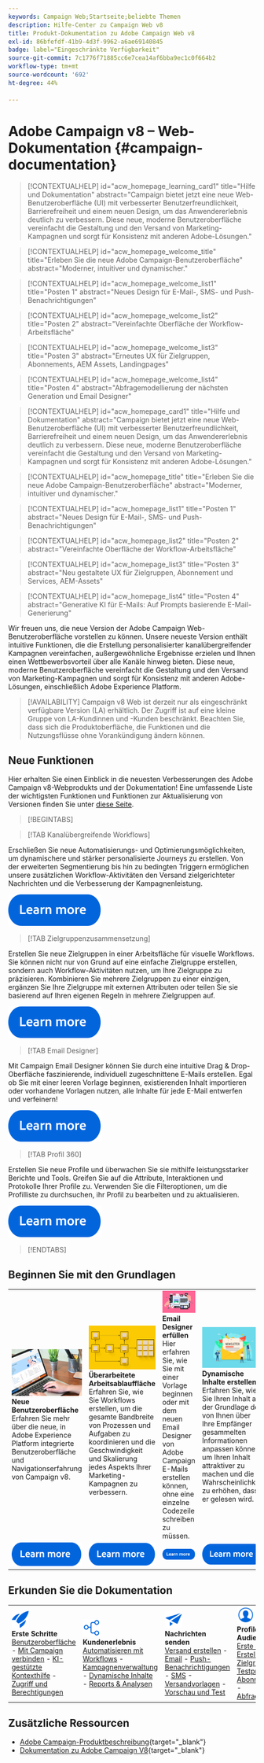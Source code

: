 ```yaml
---
keywords: Campaign Web;Startseite;beliebte Themen
description: Hilfe-Center zu Campaign Web v8
title: Produkt-Dokumentation zu Adobe Campaign Web v8
exl-id: 86bfefdf-41b9-4d3f-9962-a6ae69140845
badge: label="Eingeschränkte Verfügbarkeit"
source-git-commit: 7c1776f71885cc6e7cea14af6bba9ec1c0f664b2
workflow-type: tm+mt
source-wordcount: '692'
ht-degree: 44%

---
```


# Adobe Campaign v8 – Web-Dokumentation {#campaign-documentation}

>[!CONTEXTUALHELP]
>id="acw_homepage_learning_card1"
>title="Hilfe und Dokumentation"
>abstract="Campaign bietet jetzt eine neue Web-Benutzeroberfläche (UI) mit verbesserter Benutzerfreundlichkeit, Barrierefreiheit und einem neuen Design, um das Anwendererlebnis deutlich zu verbessern. Diese neue, moderne Benutzeroberfläche vereinfacht die Gestaltung und den Versand von Marketing-Kampagnen und sorgt für Konsistenz mit anderen Adobe-Lösungen."

>[!CONTEXTUALHELP]
>id="acw_homepage_welcome_title"
>title="Erleben Sie die neue Adobe Campaign-Benutzeroberfläche"
>abstract="Moderner, intuitiver und dynamischer."

>[!CONTEXTUALHELP]
>id="acw_homepage_welcome_list1"
>title="Posten 1"
>abstract="Neues Design für E-Mail-, SMS- und Push-Benachrichtigungen"

>[!CONTEXTUALHELP]
>id="acw_homepage_welcome_list2"
>title="Posten 2"
>abstract="Vereinfachte Oberfläche der Workflow-Arbeitsfläche"

>[!CONTEXTUALHELP]
>id="acw_homepage_welcome_list3"
>title="Posten 3"
>abstract="Erneutes UX für Zielgruppen, Abonnements, AEM Assets, Landingpages"

>[!CONTEXTUALHELP]
>id="acw_homepage_welcome_list4"
>title="Posten 4"
>abstract="Abfragemodellierung der nächsten Generation und Email Designer"

<!--
>[!CONTEXTUALHELP]
>id="acw_homepage_welcome_list5"
>title="Item 5"
>abstract="Additional Item"-->

<!-- TO REMOVE BELOW-->

>[!CONTEXTUALHELP]
>id="acw_homepage_card1"
>title="Hilfe und Dokumentation"
>abstract="Campaign bietet jetzt eine neue Web-Benutzeroberfläche (UI) mit verbesserter Benutzerfreundlichkeit, Barrierefreiheit und einem neuen Design, um das Anwendererlebnis deutlich zu verbessern. Diese neue, moderne Benutzeroberfläche vereinfacht die Gestaltung und den Versand von Marketing-Kampagnen und sorgt für Konsistenz mit anderen Adobe-Lösungen."

>[!CONTEXTUALHELP]
>id="acw_homepage_title"
>title="Erleben Sie die neue Adobe Campaign-Benutzeroberfläche"
>abstract="Moderner, intuitiver und dynamischer."

>[!CONTEXTUALHELP]
>id="acw_homepage_list1"
>title="Posten 1"
>abstract="Neues Design für E-Mail-, SMS- und Push-Benachrichtigungen"

>[!CONTEXTUALHELP]
>id="acw_homepage_list2"
>title="Posten 2"
>abstract="Vereinfachte Oberfläche der Workflow-Arbeitsfläche"

>[!CONTEXTUALHELP]
>id="acw_homepage_list3"
>title="Posten 3"
>abstract="Neu gestaltete UX für Zielgruppen, Abonnement und Services, AEM-Assets"

>[!CONTEXTUALHELP]
>id="acw_homepage_list4"
>title="Posten 4"
>abstract="Generative KI für E-Mails: Auf Prompts basierende E-Mail-Generierung"

<!--TO REMOVE ABOVE-->

Wir freuen uns, die neue Version der Adobe Campaign Web-Benutzeroberfläche vorstellen zu können. Unsere neueste Version enthält intuitive Funktionen, die die Erstellung personalisierter kanalübergreifender Kampagnen vereinfachen, außergewöhnliche Ergebnisse erzielen und Ihnen einen Wettbewerbsvorteil über alle Kanäle hinweg bieten. Diese neue, moderne Benutzeroberfläche vereinfacht die Gestaltung und den Versand von Marketing-Kampagnen und sorgt für Konsistenz mit anderen Adobe-Lösungen, einschließlich Adobe Experience Platform.

>[!AVAILABILITY]
> Campaign v8 Web ist derzeit nur als eingeschränkt verfügbare Version (LA) erhältlich. Der Zugriff ist auf eine kleine Gruppe von LA-Kundinnen und -Kunden beschränkt. Beachten Sie, dass sich die Produktoberfläche, die Funktionen und die Nutzungsflüsse ohne Vorankündigung ändern können.

## Neue Funktionen

Hier erhalten Sie einen Einblick in die neuesten Verbesserungen des Adobe Campaign v8-Webprodukts und der Dokumentation! Eine umfassende Liste der wichtigsten Funktionen und Funktionen zur Aktualisierung von Versionen finden Sie unter [diese Seite](rn/whats-new.md).

>[!BEGINTABS]

>[!TAB Kanalübergreifende Workflows]

Erschließen Sie neue Automatisierungs- und Optimierungsmöglichkeiten, um dynamischere und stärker personalisierte Journeys zu erstellen. Von der erweiterten Segmentierung bis hin zu bedingten Triggern ermöglichen unsere zusätzlichen Workflow-Aktivitäten den Versand zielgerichteter Nachrichten und die Verbesserung der Kampagnenleistung.

[![Bild](assets/do-not-localize/learn-more-button.svg)](workflows/gs-workflows.md)

>[!TAB Zielgruppenzusammensetzung]

Erstellen Sie neue Zielgruppen in einer Arbeitsfläche für visuelle Workflows. Sie können nicht nur von Grund auf eine einfache Zielgruppe erstellen, sondern auch Workflow-Aktivitäten nutzen, um Ihre Zielgruppe zu präzisieren. Kombinieren Sie mehrere Zielgruppen zu einer einzigen, ergänzen Sie Ihre Zielgruppe mit externen Attributen oder teilen Sie sie basierend auf Ihren eigenen Regeln in mehrere Zielgruppen auf.

[![Bild](assets/do-not-localize/learn-more-button.svg)](audience/create-audience.md)

>[!TAB Email Designer]

Mit Campaign Email Designer können Sie durch eine intuitive Drag &amp; Drop-Oberfläche faszinierende, individuell zugeschnittene E-Mails erstellen. Egal ob Sie mit einer leeren Vorlage beginnen, existierenden Inhalt importieren oder vorhandene Vorlagen nutzen, alle Inhalte für jede E-Mail entwerfen und verfeinern!

[![Bild](assets/do-not-localize/learn-more-button.svg)](email/get-started-email-designer.md)

>[!TAB Profil 360]

Erstellen Sie neue Profile und überwachen Sie sie mithilfe leistungsstarker Berichte und Tools. Greifen Sie auf die Attribute, Interaktionen und Protokolle Ihrer Profile zu. Verwenden Sie die Filteroptionen, um die Profilliste zu durchsuchen, ihr Profil zu bearbeiten und zu aktualisieren.

[![Bild](assets/do-not-localize/learn-more-button.svg)](audience/gs-audiences-recipients.md)

>[!ENDTABS]

## Beginnen Sie mit den Grundlagen

<table style="table-layout:fixed">
  <tr style="border: 0;">
    <td>
    <a href="get-started/user-interface.md"><img src="assets/do-not-localize/menu-ui.jpeg"></a>
    <div><strong>Neue Benutzeroberfläche</strong><br/>Erfahren Sie mehr über die neue, in Adobe Experience Platform integrierte Benutzeroberfläche und Navigationserfahrung von Campaign v8.</div>
    </td>
    <td>
    <a href="workflows/gs-workflows.md"><img src="assets/do-not-localize/menu-workflows.jpeg"></a>
    <div><strong>Überarbeitete Arbeitsablauffläche</strong><br/>Erfahren Sie, wie Sie Workflows erstellen, um die gesamte Bandbreite von Prozessen und Aufgaben zu koordinieren und die Geschwindigkeit und Skalierung jedes Aspekts Ihrer Marketing-Kampagnen zu verbessern.</div><br/>
    </td>
    <td>
    <a href="email/get-started-email-designer.md"><img src="assets/do-not-localize/menu-email.png"></a>
    <div><strong>Email Designer erfüllen</strong><br/>Hier erfahren Sie, wie Sie mit einer Vorlage beginnen oder mit dem neuen Email Designer von Adobe Campaign E-Mails erstellen können, ohne eine einzelne Codezeile schreiben zu müssen.
    </div></td>
    <td>
    <a href="personalization/gs-personalization.md"><img src="assets/do-not-localize/menu-dynamic.png"></a>
    <div><strong>Dynamische Inhalte erstellen</strong><br/>Erfahren Sie, wie Sie Ihren Inhalt auf der Grundlage der von Ihnen über Ihre Empfänger gesammelten Informationen anpassen können, um Ihren Inhalt attraktiver zu machen und die Wahrscheinlichkeit zu erhöhen, dass er gelesen wird.</div>
    </td>
  </tr>
  <tr style="border: 0;">
    <td align="center"><a href="get-started/user-interface.md"><img src="assets/do-not-localize/learn-more-button.svg"></a></td>
    <td align="center"><a href="workflows/gs-workflows.md"><img src="assets/do-not-localize/learn-more-button.svg"></a></td>
    <td align="center"><a href="email/get-started-email-designer.md"><img src="assets/do-not-localize/learn-more-button.svg"></a></td>
    <td align="center"><a href="personalization/gs-personalization.md"><img src="assets/do-not-localize/learn-more-button.svg"></a></td>
    </tr>
</table>

## Erkunden Sie die Dokumentation

<table style="table-layout:auto">
  <tr style="border: 0;">
    <td>
      <img src="assets/do-not-localize/icon-start.svg" width="35px">
    <br/>
      <strong>Erste Schritte</strong><br/><a href="get-started/user-interface.md">Benutzeroberfläche</a> - <a href="get-started/connect-to-campaign.md">Mit Campaign verbinden</a> - <a href="get-started/using-ai.md">KI-gestützte Kontexthilfe</a> - <a href="get-started/permissions.md">Zugriff und Berechtigungen</a>
    </td>
    <td>
      <img src="assets/do-not-localize/icon-experience.svg" width="35px">
    <br/>
      <strong>Kundenerlebnis</strong><br/><a href="workflows/gs-workflows.md" target="_blank">Automatisieren mit Workflows</a> - <a href="campaigns/gs-campaigns.md" target="_blank">Kampagnenverwaltung</a> - <a href="personalization/gs-personalization.md">Dynamische Inhalte</a> - <a href="reporting/gs-reports.md">Reports &amp; Analysen</a>
    </td>
    <td>
      <img src="assets/do-not-localize/icon-message.svg" width="35px">
    <br/>
      <strong>Nachrichten senden</strong><br/><a href="msg/gs-deliveries.md">Versand erstellen</a> - <a href="email/create-email.md">Email</a> -  <a href="push/gs-push.md">Push-Benachrichtigungen</a> - <a href="sms/gs-sms.md">SMS</a> - <a href="msg/delivery-template.md">Versandvorlagen</a> - <a href="preview-test/preview-test.md">Vorschau und Test</a> 
    </td>
    <td>
      <img src="assets/do-not-localize/icon_profile.svg" width="35px">
    <br/>
      <strong>Profile und Audiences</strong><br/><a href="audience/gs-audiences-recipients.md">Erste Schritte</a> - <a href="audience/create-audience.md">Erstellen von Zielgruppen</a> - <a href="audience/test-profiles.md">Testprofile</a> - <a href="audience/manage-services.md">Abonnementdienste</a> - <a href="query/query-modeler-overview.md">Abfragemodellierung</a>
    </td>
  </tr>
</table>

## Zusätzliche Ressourcen

* [Adobe Campaign-Produktbeschreibung](https://helpx.adobe.com/de/legal/product-descriptions/adobe-campaign-managed-cloud-services.html){target="_blank"}
* [Dokumentation zu Adobe Campaign V8](https://experienceleague.adobe.com/docs/campaign-v8.html?lang=de){target="_blank"}